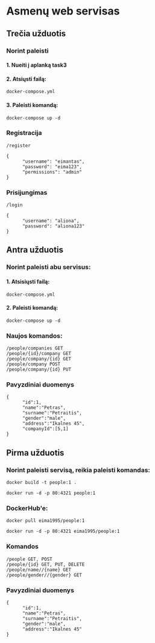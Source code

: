 # Asmenų web servisas

## Trečia užduotis

### Norint paleisti

#### 1. Nueiti į aplanką task3

#### 2. Atsiųsti failą:

```
docker-compose.yml 
```

#### 3. Paleisti komandą:

```
docker-compose up -d
```

### Registracija

```
/register

{
      "username": "eimantas",
      "password": "eima123",
      "permissions": "admin"
}
```

### Prisijungimas

```
/login

{
      "username": "aliona",
      "password": "aliona123"
}
```

## Antra užduotis

### Norint paleisti abu servisus:

#### 1. Atsisiųsti failą:

```
docker-compose.yml 
```

#### 2. Paleisti komandą:

```
docker-compose up -d
```
### Naujos komandos:

```
/people/companies GET
/people/{id}/company GET
/people/company/{id} GET
/people/company POST
/people/company/{id} PUT
```
### Pavyzdiniai duomenys
```
{
      "id":1,
      "name":"Petras",
      "surname":"Petraitis",
      "gender":"male",
      "address":"Ikalnes 45",
      "companyId":[5,1]
}
```

## Pirma užduotis

### Norint paleisti servisą, reikia paleisti komandas:

```
docker build -t people:1 .

docker run -d -p 80:4321 people:1
```

### DockerHub'e:

```
docker pull eima1995/people:1

docker run -d -p 80:4321 eima1995/people:1
```

### Komandos

```
/people GET, POST
/people/{id} GET, PUT, DELETE
/people/name//{name} GET
/people/gender//{gender} GET
```

### Pavyzdiniai duomenys
```
{
      "id":1,
      "name":"Petras",
      "surname":"Petraitis",
      "gender":"male",
      "address":"Ikalnes 45"
}
```
